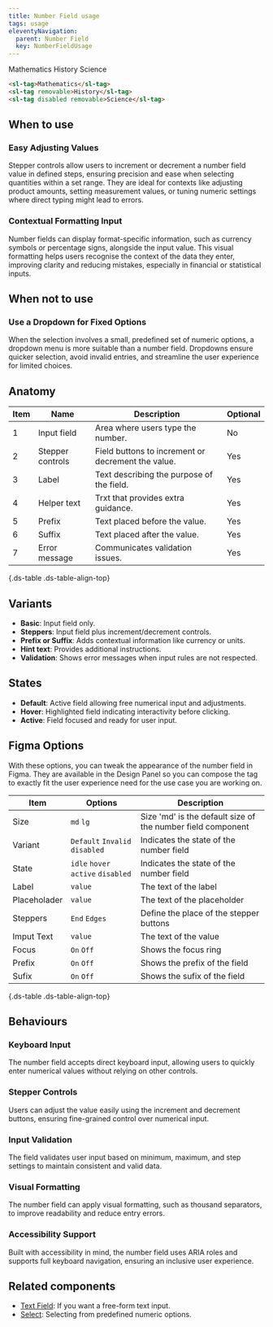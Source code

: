 ```yaml
---
title: Number Field usage
tags: usage
eleventyNavigation:
  parent: Number Field
  key: NumberFieldUsage
---
```

<section class="no-heading">

<div class="ds-example">
<sl-tag>Mathematics</sl-tag>
<sl-tag removable>History</sl-tag>
<sl-tag disabled removable>Science</sl-tag>
</div>

<div class="ds-code">

  ```html
<sl-tag>Mathematics</sl-tag>
<sl-tag removable>History</sl-tag>
<sl-tag disabled removable>Science</sl-tag>
  ```

</div>
</section>

<section>

## When to use

### Easy Adjusting Values
Stepper controls allow users to increment or decrement a number field value in defined steps, ensuring precision and ease when selecting quantities within a set range. They are ideal for contexts like adjusting product amounts, setting measurement values, or tuning numeric settings where direct typing might lead to errors.

### Contextual Formatting Input
Number fields can display format-specific information, such as currency symbols or percentage signs, alongside the input value. This visual formatting helps users recognise the context of the data they enter, improving clarity and reducing mistakes, especially in financial or statistical inputs.

</section>


<section>

## When not to use

### Use a Dropdown for Fixed Options
When the selection involves a small, predefined set of numeric options, a dropdown menu is more suitable than a number field. Dropdowns ensure quicker selection, avoid invalid entries, and streamline the user experience for limited choices.

</section>


<section>

## Anatomy

<div class="ds-table-wrapper">

| Item | Name | Description | Optional |
|------|------|-------------|----------|
| 1 | Input field | Area where users type the number. | No |
| 2 | Stepper controls | Field buttons to increment or decrement the value. | Yes |
| 3 | Label | Text describing the purpose of the field. | Yes |
| 4 | Helper text | Trxt that provides extra guidance. | Yes |
| 5 | Prefix | Text placed before the value. | Yes |
| 6 | Suffix | Text placed after the value. | Yes |
| 7 | Error message | Communicates validation issues. | Yes |

{.ds-table .ds-table-align-top}

</div>

</section>


<section>

## Variants

- **Basic**: Input field only.
- **Steppers**: Input field plus increment/decrement controls.
- **Prefix or Suffix**: Adds contextual information like currency or units.
- **Hint text**: Provides additional instructions.
- **Validation**: Shows error messages when input rules are not respected.

</section>

<section>

## States
- **Default**: Active field allowing free numerical input and adjustments.
- **Hover**: Highlighted field indicating interactivity before clicking.
- **Active**: Field focused and ready for user input.

</section>


<section>

## Figma Options

With these options, you can tweak the appearance of the number field in Figma. They are available in the Design Panel so you can compose the tag to exactly fit the user experience need for the use case you are working on.

<div class="ds-table-wrapper">

|Item|Options|Description|
|-|-|-|
|Size|`md` `lg`|Size 'md' is the default size of the number field component |
|Variant|`Default` `Invalid` `disabled`|Indicates the state of the number field|
|State|`idle` `hover` `active` `disabled`|Indicates the state of the number field|
|Label|`value`|The text of the label|
|Placeholader|`value`|The text of the placeholder|
|Steppers|`End` `Edges`|Define the place of the stepper buttons|
|Imput Text|`value`|The text of the value|
|Focus|`On` `Off`|Shows the focus ring|
|Prefix|`On` `Off`|Shows the prefix of the field|
|Sufix|`On` `Off`|Shows the sufix of the field|

{.ds-table .ds-table-align-top}

</div>

</section>


<section>
  
## Behaviours

### Keyboard Input
The number field accepts direct keyboard input, allowing users to quickly enter numerical values without relying on other controls.

### Stepper Controls
Users can adjust the value easily using the increment and decrement buttons, ensuring fine-grained control over numerical input.

### Input Validation
The field validates user input based on minimum, maximum, and step settings to maintain consistent and valid data.

### Visual Formatting
The number field can apply visual formatting, such as thousand separators, to improve readability and reduce entry errors.

### Accessibility Support
Built with accessibility in mind, the number field uses ARIA roles and supports full keyboard navigation, ensuring an inclusive user experience.

</section>

<section>
  
## Related components
- [Text Field](/categories/components/text-field/usage): If you want a free-form text input.
- [Select](/categories/components/select/usage): Selecting from predefined numeric options.

</section>